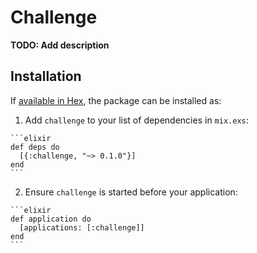 # Challenge

**TODO: Add description**

## Installation

If [available in Hex](https://hex.pm/docs/publish), the package can be installed as:

  1. Add `challenge` to your list of dependencies in `mix.exs`:

    ```elixir
    def deps do
      [{:challenge, "~> 0.1.0"}]
    end
    ```

  2. Ensure `challenge` is started before your application:

    ```elixir
    def application do
      [applications: [:challenge]]
    end
    ```

